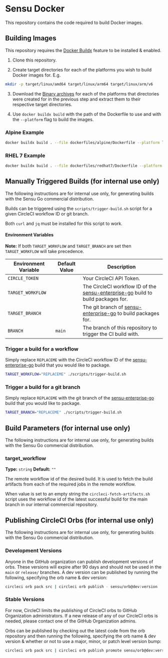 # Sensu Docker

This repository contains the code required to build Docker images.

## Building Images

This repository requires the [Docker Buildx](https://docs.docker.com/buildx/working-with-buildx/)
feature to be installed & enabled.

1. Clone this repository.

2. Create target directories for each of the platforms you wish to build Docker images
for. E.g.

``` sh
mkdir -p target/linux/amd64 target/linux/arm64 target/linux/arm/v6
```

3. Download the [Binary archives](https://sensu.io/downloads) for each of the platforms
that directories were created for in the previous step and extract them to their
respective target directories.

4. Use `docker buildx build` with the path of the Dockerfile to use and with the `--platform`
flag to build the images.

### Alpine Example

``` sh
docker buildx build . --file dockerfiles/alpine/Dockerfile --platform linux/amd64,linux/arm64,linux/arm/v6
```

### RHEL 7 Example

``` sh
docker buildx build . --file dockerfiles/redhat7/Dockerfile --platform linux/amd64,linux/arm64,linux/arm/v6
```


## Manually Triggered Builds (for internal use only)

The following instructions are for internal use only, for generating builds with the Sensu Go commercial distribution.

Builds can be triggered using the `scripts/trigger-build.sh` script for a given
CircleCI workflow ID or git branch.

Both `curl` and `jq` must be installed for this script to work.

#### Environment Variables

**Note:** If both `TARGET_WORKFLOW` and `TARGET_BRANCH` are set then
`TARGET_WORKFLOW` will take precedence.

Environment Variable | Default Value | Description
-------------------- | ------------- | -----------
`CIRCLE_TOKEN` | | Your CircleCI API Token.
`TARGET_WORKFLOW` | | The CircleCI workflow ID of the [sensu-enterprise-go][2] build to build packages for.
`TARGET_BRANCH` | | The git branch of [sensu-enterprise-go][1] to build packages for.
`BRANCH` | `main` | The branch of this repository to trigger the CI build with.

### Trigger a build for a workflow

Simply replace `REPLACEME` with the CircleCI workflow ID of the
[sensu-enterprise-go][2]
build that you would like to package.

```sh
TARGET_WORKFLOW="REPLACEME" ./scripts/trigger-build.sh
```

### Trigger a build for a git branch

Simply replace `REPLACEME` with the git branch of the
[sensu-enterprise-go][1]
build that you would like to package.

```sh
TARGET_BRANCH="REPLACEME" ./scripts/trigger-build.sh
```

## Build Parameters (for internal use only)

The following instructions are for internal use only, for generating builds with the Sensu Go commercial distribution.

### target_workflow

**Type:** `string`
**Default:** `""`

The remote workflow id of the desired build. It is used to fetch the build
artifacts from each of the required jobs in the remote workflow.

When value is set to an empty string the `circleci-fetch-artifacts.sh` script
uses the workflow id of the latest successful build for the main branch in
our internal commercial repository.

## Publishing CircleCI Orbs (for internal use only)

The following instructions are for internal use only, for generating builds with the Sensu Go commercial distribution.

### Development Versions

Anyone in the GitHub organization can publish development versions of orbs.
These versions will expire after 90 days and should not be used in the `main` or
`release/` branches. A dev version can be published by running the following,
specifying the orb name & dev version:

``` sh
circleci orb pack src | circleci orb publish - sensu/orb@dev:version
```

### Stable Versions

For now, CircleCI limits the publishing of CircleCI orbs to GitHub Organization
administrators. If a new release of any of our CircleCI orbs is needed, please
contact one of the GitHub Organization admins.

Orbs can be published by checking out the latest code from the orb repository
and then running the following, specifying the orb name & dev version & whether
or not to use a major, minor, or patch level version bump:

``` sh
circleci orb pack src | circleci orb publish promote sensu/orb@dev:version bump-type
```

[1]: https://github.com/sensu/sensu-enterprise-go/branches
[2]: https://app.circleci.com/pipelines/github/sensu/sensu-enterprise-go
